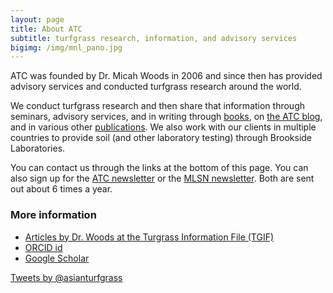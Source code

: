 ```yaml
---
layout: page
title: About ATC
subtitle: turfgrass research, information, and advisory services
bigimg: /img/mnl_pano.jpg
---
```


ATC was founded by Dr. Micah Woods in 2006 and since then has provided advisory services and conducted turfgrass research around the world.

We conduct turfgrass research and then share that information through seminars, advisory services, and in writing through [books](http://www.asianturfgrass.com/books/), on [the ATC blog](http://www.asianturfgrass.com/), and in various other [publications](http://ticpass.lib.msu.edu/cgi-bin/flinkbora.pl?name=Woods,%20Micah). We also work with our clients in multiple countries to provide soil (and other laboratory testing) through Brookside Laboratories. 

You can contact us through the links at the bottom of this page. You can also sign up for the [ATC newsletter](http://www.subscribepage.com/atcupdate) or the [MLSN newsletter](http://www.subscribepage.com/mlsn). Both are sent out about 6 times a year.

### More information

* [Articles by Dr. Woods at the Turgrass Information File (TGIF)](http://ticpass.lib.msu.edu/cgi-bin/flinkbora.pl?name=Woods,%20Micah)
* [ORCID id](http://orcid.org/0000-0002-9140-5147)
* [Google Scholar](https://scholar.google.com/citations?user=JAlxOXEAAAAJ&hl=en)

<a class="twitter-timeline"  href="https://twitter.com/asianturfgrass" data-widget-id="345892532867182592">Tweets by @asianturfgrass</a>
<script>!function(d,s,id){var js,fjs=d.getElementsByTagName(s)[0],p=/^http:/.test(d.location)?'http':'https';if(!d.getElementById(id)){js=d.createElement(s);js.id=id;js.src=p+"://platform.twitter.com/widgets.js";fjs.parentNode.insertBefore(js,fjs);}}(document,"script","twitter-wjs");</script>
